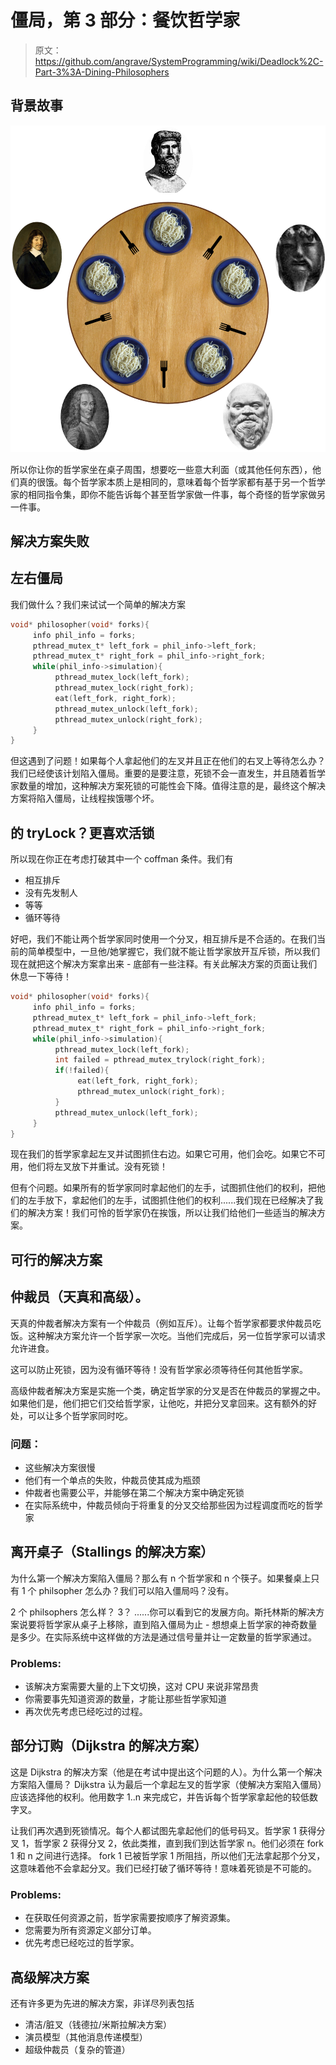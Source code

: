 # 僵局，第 3 部分：餐饮哲学家

> 原文：<https://github.com/angrave/SystemProgramming/wiki/Deadlock%2C-Part-3%3A-Dining-Philosophers>

## 背景故事

![](img/c17a56237998885b1dd4cd23e86f4c90.jpg)

所以你让你的哲学家坐在桌子周围，想要吃一些意大利面（或其他任何东西），他们真的很饿。每个哲学家本质上是相同的，意味着每个哲学家都有基于另一个哲学家的相同指令集，即你不能告诉每个甚至哲学家做一件事，每个奇怪的哲学家做另一件事。

## 解决方案失败

## 左右僵局

我们做什么？我们来试试一个简单的解决方案

```c
void* philosopher(void* forks){
     info phil_info = forks;
     pthread_mutex_t* left_fork = phil_info->left_fork;
     pthread_mutex_t* right_fork = phil_info->right_fork;
     while(phil_info->simulation){
          pthread_mutex_lock(left_fork);
          pthread_mutex_lock(right_fork);
          eat(left_fork, right_fork);
          pthread_mutex_unlock(left_fork);
          pthread_mutex_unlock(right_fork);
     }
}
```

但这遇到了问题！如果每个人拿起他们的左叉并且正在他们的右叉上等待怎么办？我们已经使该计划陷入僵局。重要的是要注意，死锁不会一直发生，并且随着哲学家数量的增加，这种解决方案死锁的可能性会下降。值得注意的是，最终这个解决方案将陷入僵局，让线程挨饿哪个坏。

## 的 tryLock？更喜欢活锁

所以现在你正在考虑打破其中一个 coffman 条件。我们有

*   相互排斥
*   没有先发制人
*   等等
*   循环等待

好吧，我们不能让两个哲学家同时使用一个分叉，相互排斥是不合适的。在我们当前的简单模型中，一旦他/她掌握它，我们就不能让哲学家放开互斥锁，所以我们现在就把这个解决方案拿出来 - 底部有一些注释。有关此解决方案的页面让我们休息一下等待！

```c
void* philosopher(void* forks){
     info phil_info = forks;
     pthread_mutex_t* left_fork = phil_info->left_fork;
     pthread_mutex_t* right_fork = phil_info->right_fork;
     while(phil_info->simulation){
          pthread_mutex_lock(left_fork);
          int failed = pthread_mutex_trylock(right_fork);
          if(!failed){
               eat(left_fork, right_fork);
               pthread_mutex_unlock(right_fork);
          }
          pthread_mutex_unlock(left_fork);
     }
}
```

现在我们的哲学家拿起左叉并试图抓住右边。如果它可用，他们会吃。如果它不可用，他们将左叉放下并重试。没有死锁！

但有个问题。如果所有的哲学家同时拿起他们的左手，试图抓住他们的权利，把他们的左手放下，拿起他们的左手，试图抓住他们的权利......我们现在已经解决了我们的解决方案！我们可怜的哲学家仍在挨饿，所以让我们给他们一些适当的解决方案。

## 可行的解决方案

## 仲裁员（天真和高级）。

天真的仲裁者解决方案有一个仲裁员（例如互斥）。让每个哲学家都要求仲裁员吃饭。这种解决方案允许一个哲学家一次吃。当他们完成后，另一位哲学家可以请求允许进食。

这可以防止死锁，因为没有循环等待！没有哲学家必须等待任何其他哲学家。

高级仲裁者解决方案是实施一个类，确定哲学家的分叉是否在仲裁员的掌握之中。如果他们是，他们把它们交给哲学家，让他吃，并把分叉拿回来。这有额外的好处，可以让多个哲学家同时吃。

### 问题：

*   这些解决方案很慢
*   他们有一个单点的失败，仲裁员使其成为瓶颈
*   仲裁者也需要公平，并能够在第二个解决方案中确定死锁
*   在实际系统中，仲裁员倾向于将重复的分叉交给那些因为过程调度而吃的哲学家

## 离开桌子（Stallings 的解决方案）

为什么第一个解决方案陷入僵局？那么有 n 个哲学家和 n 个筷子。如果餐桌上只有 1 个 philsopher 怎么办？我们可以陷入僵局吗？没有。

2 个 philsophers 怎么样？ 3？ ......你可以看到它的发展方向。斯托林斯的解决方案说要将哲学家从桌子上移除，直到陷入僵局为止 - 想想桌上哲学家的神奇数量是多少。在实际系统中这样做的方法是通过信号量并让一定数量的哲学家通过。

### Problems:

*   该解决方案需要大量的上下文切换，这对 CPU 来说非常昂贵
*   你需要事先知道资源的数量，才能让那些哲学家知道
*   再次优先考虑已经吃过的过程。

## 部分订购（Dijkstra 的解决方案）

这是 Dijkstra 的解决方案（他是在考试中提出这个问题的人）。为什么第一个解决方案陷入僵局？ Dijkstra 认为最后一个拿起左叉的哲学家（使解决方案陷入僵局）应该选择他的权利。他用数字 1..n 来完成它，并告诉每个哲学家拿起他的较低数字叉。

让我们再次遇到死锁情况。每个人都试图先拿起他们的低号码叉。哲学家 1 获得分叉 1，哲学家 2 获得分叉 2，依此类推，直到我们到达哲学家 n。他们必须在 fork 1 和 n 之间进行选择。 fork 1 已被哲学家 1 所阻挡，所以他们无法拿起那个分叉，这意味着他不会拿起分叉。我们已经打破了循环等待！意味着死锁是不可能的。

### Problems:

*   在获取任何资源之前，哲学家需要按顺序了解资源集。
*   您需要为所有资源定义部分订单。
*   优先考虑已经吃过的哲学家。

## 高级解决方案

还有许多更为先进的解决方案，非详尽列表包括

*   清洁/脏叉（钱德拉/米斯拉解决方案）
*   演员模型（其他消息传递模型）
*   超级仲裁员（复杂的管道）